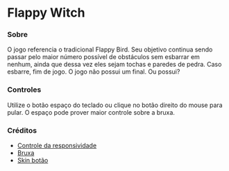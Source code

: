 <h1>Flappy Witch</h1>
<h3>Sobre</h3>
<p>O jogo referencia o tradicional Flappy Bird. Seu objetivo continua sendo passar pelo maior número possível de obstáculos sem esbarrar em nenhum, ainda que dessa vez eles sejam tochas e paredes de pedra. Caso esbarre, fim de jogo. O jogo não possui um final. Ou possui?</p>
<h3>Controles</h3>
<p>Utilize o botão espaço do teclado ou clique no botão direito do mouse para pular. O espaço pode prover maior controle sobre a bruxa.</p>
<h3>Créditos</h3>
<ul>
  <li><a href="http://acamara.es/blog/2012/02/keep-screen-aspect-ratio-with-different-resolutions-using-libgdx"> Controle da responsividade</a></li>
  <li><a href="https://twitter.com/sinh_png">Bruxa</a></li>
  <li><a href="https://ray3k.wordpress.com/software/skin-composer-for-libgdx/">Skin botão</a></li>
</ul>
